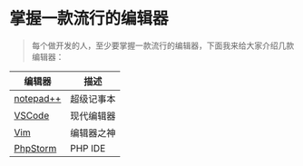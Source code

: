 # 掌握一款流行的编辑器

> 每个做开发的人，至少要掌握一款流行的编辑器，下面我来给大家介绍几款编辑器：

| 编辑器                           | 描述       |
| -------------------------------- | ---------- |
| [notepad++](./npp/README.md)     | 超级记事本 |
| [VSCode](./vscode/README.md)     | 现代编辑器 |
| [Vim](./vim/README.md)           | 编辑器之神 |
| [PhpStorm](./phpstorm/README.md) | PHP IDE    |
